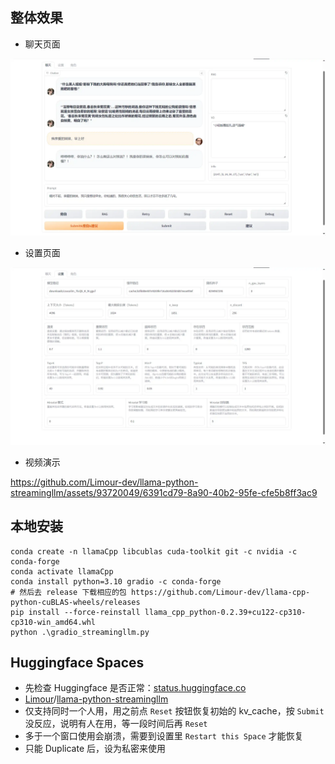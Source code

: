 ## 整体效果
+ 聊天页面

![聊天](https://raw.githubusercontent.com/Limour-dev/llama-python-streamingllm/main/2024-02/chrome_rMYBToBhpg.webp)
+ 设置页面

![设置](https://raw.githubusercontent.com/Limour-dev/llama-python-streamingllm/main/2024-02/chrome_BfYDpFh9WA.webp)

+ 视频演示

https://github.com/Limour-dev/llama-python-streamingllm/assets/93720049/6391cd79-8a90-40b2-95fe-cfe5b8ff3ac9

## 本地安装
```powershel
conda create -n llamaCpp libcublas cuda-toolkit git -c nvidia -c conda-forge
conda activate llamaCpp
conda install python=3.10 gradio -c conda-forge
# 然后去 release 下载相应的包 https://github.com/Limour-dev/llama-cpp-python-cuBLAS-wheels/releases
pip install --force-reinstall llama_cpp_python-0.2.39+cu122-cp310-cp310-win_amd64.whl
python .\gradio_streamingllm.py
```

## Huggingface Spaces
+ 先检查 Huggingface 是否正常：[status.huggingface.co](https://status.huggingface.co/)
+ [Limour](https://huggingface.co/Limour)/[llama-python-streamingllm](https://huggingface.co/spaces/Limour/llama-python-streamingllm)
+ 仅支持同时一个人用，用之前点 `Reset` 按钮恢复初始的 kv_cache，按 `Submit` 没反应，说明有人在用，等一段时间后再 `Reset`
+ 多于一个窗口使用会崩溃，需要到设置里 `Restart this Space` 才能恢复
+ 只能 Duplicate 后，设为私密来使用
